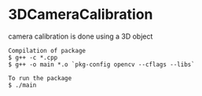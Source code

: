# 3DCameraCalibration
camera calibration is done using a 3D object
   
    Compilation of package
    $ g++ -c *.cpp
    $ g++ -o main *.o `pkg-config opencv --cflags --libs`
    
    To run the package
    $ ./main
